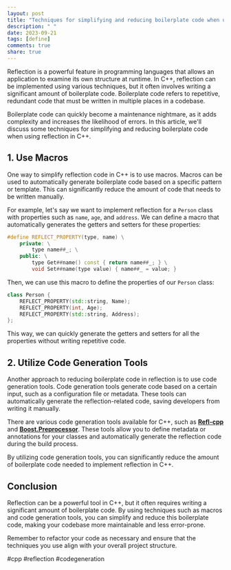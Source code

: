 ```yaml
---
layout: post
title: "Techniques for simplifying and reducing boilerplate code when using reflection in C++."
description: " "
date: 2023-09-21
tags: [define]
comments: true
share: true
---
```


Reflection is a powerful feature in programming languages that allows an application to examine its own structure at runtime. In C++, reflection can be implemented using various techniques, but it often involves writing a significant amount of boilerplate code. Boilerplate code refers to repetitive, redundant code that must be written in multiple places in a codebase.

Boilerplate code can quickly become a maintenance nightmare, as it adds complexity and increases the likelihood of errors. In this article, we'll discuss some techniques for simplifying and reducing boilerplate code when using reflection in C++.

## 1. Use Macros

One way to simplify reflection code in C++ is to use macros. Macros can be used to automatically generate boilerplate code based on a specific pattern or template. This can significantly reduce the amount of code that needs to be written manually.

For example, let's say we want to implement reflection for a `Person` class with properties such as `name`, `age`, and `address`. We can define a macro that automatically generates the getters and setters for these properties:

```cpp
#define REFLECT_PROPERTY(type, name) \
    private: \
        type name##_; \
    public: \
        type Get##name() const { return name##_; } \
        void Set##name(type value) { name##_ = value; }
```

Then, we can use this macro to define the properties of our `Person` class:

```cpp
class Person {
    REFLECT_PROPERTY(std::string, Name);
    REFLECT_PROPERTY(int, Age);
    REFLECT_PROPERTY(std::string, Address);
};
```

This way, we can quickly generate the getters and setters for all the properties without writing repetitive code.

## 2. Utilize Code Generation Tools

Another approach to reducing boilerplate code in reflection is to use code generation tools. Code generation tools generate code based on a certain input, such as a configuration file or metadata. These tools can automatically generate the reflection-related code, saving developers from writing it manually.

There are various code generation tools available for C++, such as **[Refl-cpp](https://github.com/veselink1/refl-cpp)** and **[Boost.Preprocessor](https://www.boost.org/doc/libs/1_76_0/libs/preprocessor/doc/index.html)**. These tools allow you to define metadata or annotations for your classes and automatically generate the reflection code during the build process.

By utilizing code generation tools, you can significantly reduce the amount of boilerplate code needed to implement reflection in C++.

## Conclusion

Reflection can be a powerful tool in C++, but it often requires writing a significant amount of boilerplate code. By using techniques such as macros and code generation tools, you can simplify and reduce this boilerplate code, making your codebase more maintainable and less error-prone.

Remember to refactor your code as necessary and ensure that the techniques you use align with your overall project structure.

#cpp #reflection #codegeneration